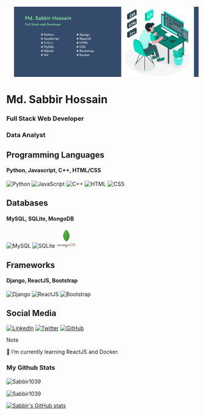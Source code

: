 ![Sabbir39 Banner](https://github.com/Sabbir1039/Sabbir1039/blob/main/Banner.png)
# Md. Sabbir Hossain
### Full Stack Web Developer
### Data Analyst


## Programming Languages
#### Python, Javascript, C++, HTML/CSS
<img src="https://upload.wikimedia.org/wikipedia/commons/thumb/c/c3/Python-logo-notext.svg/768px-Python-logo-notext.svg.png" alt="Python" width="50" height="50"/> <img src="https://upload.wikimedia.org/wikipedia/commons/9/99/Unofficial_JavaScript_logo_2.svg" alt="JavaScript" width="50" height="50"/> <img src="https://upload.wikimedia.org/wikipedia/commons/1/18/ISO_C%2B%2B_Logo.svg" alt="C++" width="50" height="50"/>  <img src="https://upload.wikimedia.org/wikipedia/commons/thumb/3/38/HTML5_Badge.svg/1024px-HTML5_Badge.svg.png" alt="HTML" width="50" height="50"/>  <img src="https://upload.wikimedia.org/wikipedia/commons/d/d5/CSS3_logo_and_wordmark.svg" alt="CSS" width="50" height="50"/>

## Databases
#### MySQL, SQLite, MongoDB
<img src="https://www.mysql.com/common/logos/logo-mysql-170x115.png" width="50" height="50" alt="MySQL"> <img src="https://upload.wikimedia.org/wikipedia/commons/3/38/SQLite370.svg" width="50" height="50" alt="SQLite"> <img src="mongodb.svg" width="50" height="50" alt="MongoDB">


## Frameworks
#### Django, ReactJS, Bootstrap
<img src="https://www.djangoproject.com/m/img/logos/django-logo-positive.png" alt="Django" width="50" height="50"/> <img src="https://upload.wikimedia.org/wikipedia/commons/thumb/3/30/React_Logo_SVG.svg/120px-React_Logo_SVG.svg.png" alt="ReactJS" width="50" height="50"/> <img src="https://upload.wikimedia.org/wikipedia/commons/thumb/b/b2/Bootstrap_logo.svg/800px-Bootstrap_logo.svg.png" alt="Bootstrap" width="50" height="50"/> 

## Social Media
<a href="https://www.linkedin.com/in/sabbir-hossain39/"><img src="https://upload.wikimedia.org/wikipedia/commons/thumb/c/ca/LinkedIn_logo_initials.png/768px-LinkedIn_logo_initials.png" alt="LinkedIn" width="40" height="40"/></a> <a href="https://twitter.com/Sabbir_Ho66ain"> <img src="https://upload.wikimedia.org/wikipedia/commons/thumb/6/6f/Logo_of_Twitter.svg/800px-Logo_of_Twitter.svg.png" alt="Twitter" width="40" height="40"/></a> <a href="[https://github.com/yourusername](https://github.com/Sabbir1039)"><img src="https://upload.wikimedia.org/wikipedia/commons/thumb/9/91/Octicons-mark-github.svg/1024px-Octicons-mark-github.svg.png" alt="GitHub" width="40" height="40"/></a>

> [!NOTE]
> 🔭 I’m currently learning ReactJS and Docker.

### My Github Stats


<p><img align="center" src="https://github-readme-stats.vercel.app/api/top-langs?username=Sabbir1039&show_icons=true&locale=en&layout=compact" alt="Sabbir1039" /></p>

<p><img align="center" src="https://github-readme-streak-stats.herokuapp.com/?user=Sabbir1039&" alt="Sabbir1039" /></p>

[![Sabbir's GitHub stats](https://github-readme-stats.vercel.app/api?username=Sabbir1039&show_icons=true&theme=cobalt)](https://github.com/anuraghazra/github-readme-stats)

